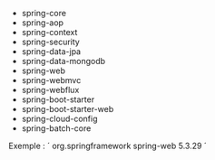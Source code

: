 - spring-core
- spring-aop
- spring-context
- spring-security
- spring-data-jpa
- spring-data-mongodb
- spring-web
- spring-webmvc
- spring-webflux
- spring-boot-starter
- spring-boot-starter-web
- spring-cloud-config
- spring-batch-core

Exemple : 
´
	<dependency>
		<groupId>org.springframework</groupId>
		 <artifactId>spring-web</artifactId>
		 <version>5.3.29</version>
	</dependency>
´
